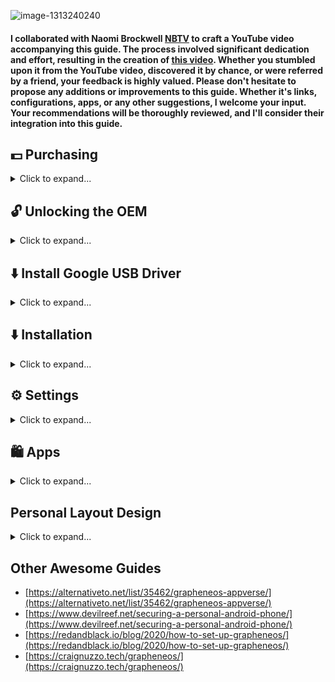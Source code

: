 ![image-1313240240](https://github.com/Scrut1ny/GrapheneOS-Guide/assets/53458032/fd537eec-0144-47aa-9e72-4bd65eb3964c)

#### I collaborated with Naomi Brockwell [NBTV](https://www.youtube.com/@NaomiBrockwellTV) to craft a YouTube video accompanying this guide. The process involved significant dedication and effort, resulting in the creation of [this video](https://youtu.be/wg00QkcpOOM). Whether you stumbled upon it from the YouTube video, discovered it by chance, or were referred by a friend, your feedback is highly valued. Please don't hesitate to propose any additions or improvements to this guide. Whether it's links, configurations, apps, or any other suggestions, I welcome your input. Your recommendations will be thoroughly reviewed, and I'll consider their integration into this guide.




## 💵 Purchasing

<details>
<summary>Click to expand...</summary>

- 📱 Mobile Phone
  - Purchase a new `Google Pixel` with `cash` from a local store and avoid Verizon, as they lock the OEM.
    - *Ensure the transaction remains anonymous to avoid linking the phone's IMEI to your identity.*

- 📶 Mobile Carrier
  - Buy a pre-paid [Mint Mobile](https://www.mintmobile.com/) (T-Mobile) SIM card with `cash` from a local store.
    - Wire it up to a [privacy.com](https://privacy.com/) card.
      - For $15/month*, it provides unlimited* 4G/5G domestic data with relatively little attributable information on the account (e.g., no name, address, SSN, etc.)
  - [Calyx hotspot](https://calyxinstitute.org/membership/internet) for unlimited, unthrottled, anonymous connectivity. 

- 📳 Configuring Mobile Carrier
  - Use a free public Wi-Fi network far from your home to configure your recently acquired mobile carrier.

- 📲 Mobile Accessories (optional)
  - Protective Case/Cover
      - [Google Pixel](https://www.amazon.com/stores/page/1AEDD91F-AFDC-49AA-A7F4-2BF2A6AEBD57)
  - Privacy Screen Protector
      - [Google Pixel](https://www.amazon.com/stores/page/EE20BD00-A914-460E-B3CC-12A13BB945E2/search?terms=Google%20Pixel)

</details>




## 🔓 Unlocking the OEM

<details>
<summary>Click to expand...</summary>

1. Remove physical SIM card
2. Factory reset (Settings > System > Reset options > `Erase all data (factory reset)` ✅
3. Setup Wi-Fi Connection (Settings > Network & internet > Internet)
4. Settings > System > Dev > `Allow OEM unlocking` ✅

</details>




## ⬇️ Install Google USB Driver

<details>
<summary>Click to expand...</summary>

1. Download: [Link](https://dl.google.com/android/repository/usb_driver_r13-windows.zip)
2. Unzip "usb_driver_r13-windows.zip"
3. `WIN + R` enter: `devmgmt.msc`
4. Portable Devices > Google Pixel
5. Right click device > `Properties` > `Driver` > `Update Driver` > `Browse my computer for drivers` > `Browse` > Select *unzipped* "usb_driver_r13-windows" file once located.

</details>




## ⬇️ Installation

<details>
<summary>Click to expand...</summary>

### Official Site > [https://grapheneos.org](https://grapheneos.org)
- [Web Install Guide](https://grapheneos.org/install/web)
- [CLI Install Guide](https://grapheneos.org/install/cli)

### System is bricked, boot looping, corrupted, or showing critical errors
- [Fix Guide](https://forum.xda-developers.com/t/guide-flashing-a-factory-image-with-fastboot-return-to-stock.1907796/)

</details>




## ⚙️ Settings

<details>
<summary>Click to expand...</summary>

#### Network & internet
* Settings > Network & internet > Internet > Carrier Settings ⚙️ > Preferred network type > `LTE only` ✅ (*if you don't have 5G*)
* Settings > Network & internet > Internet > Carrier Settings ⚙️ > `Allow 2G` ❌ (*if option exists*)
* Settings > Network & internet > Internet > *Select your Wi-Fi* ⚙️ > *select pen icon* > Advanced options > Privacy > `Use per-connection randomized MAC (default)` ✅
* Settings > Network & internet > Private DNS > Private DNS provider hostname: `dns.quad9.net` ✅
* Settings > Network & internet > Internet connectivity checks > `Disabled` ❌
  * **IMPORTANT:** *Make sure to enable again for captive portals used via public Wi-Fi!*

#### Apps
- Settings > Apps > Default apps (*Set your favorite default apps here*) ✅

#### Battery
- Settings > Battery > `Battery Percentage` ✅

#### Sound & vibration
- Settings > Sound & vibration > `Vibration & haptics` ❌
- Settings > Sound & vibration > `Dial pad tones` ❌
- Settings > Sound & vibration > `Screen locking sound` ❌
- Settings > Sound & vibration > `Charging sounds and vibration` ❌
- Settings > Sound & vibration > `Touch sounds` ❌
- Settings > Sound & vibration > `Always show icon when in vibrate mode` ❌

#### Display
- Settings > Display > `Adaptive Brightness` ✅
- Settings > Display > `Auto-rotate screen` ✅
- Settings > Display > Lock Screen > Privacy > `Show sensitive content only when unlocked` ✅
- Settings > Display > Lock Screen > `Wake screen for notifications` ❌
- Settings > Display > Screen timeout > `1 minute` ✅
- Settings > Display > `Dark Theme` ✅
- Settings > Display > `Increase touch sensitivity` ✅ (If you have screen protector)

#### Security
- Settings > Security > Auto reboot > `12 Hours` ✅
- Settings > Security > `Scramble PIN input layout` ✅

#### Privacy
- Settings > Privacy > Permission manager > Customize Everything! ✅
  - Use [exodus-privacy](https://reports.exodus-privacy.eu.org/) to assess if an app has excessive trackers or questionable permissions.

#### System
- Settings > System > Language & Input > on screen keyboard > GraphineOS Keyboard > Appearance & Layouts > Theme > `Material Dark` ✅

</details>




## 🛍️ Apps

<details>
<summary>Click to expand...</summary>

### FOSS Essential Apps
- Web Browser
  - [Mull](https://f-droid.org/packages/us.spotco.fennec_dos/) - Privacy oriented web browser (FF Based)
    - Add-ons
      - [uBlock Origin](https://addons.mozilla.org/en-US/firefox/addon/ublock-origin/)
      - [Tampermonkey](https://addons.mozilla.org/en-US/firefox/addon/tampermonkey/)
        - User Scripts (JS)
          - [Greasy Fork](https://greasyfork.org/)
            - [Simple YouTube Age Restriction Bypass](https://greasyfork.org/scripts/423851-simple-youtube-age-restriction-bypass)
- YouTube Alt
  - [LibreTube](https://github.com/libre-tube/LibreTube/releases/latest) - An alternative frontend for YouTube, for Android.
  - [NewPipe](https://github.com/TeamNewPipe/NewPipe/releases/latest) - A libre lightweight streaming front-end for Android. 
- Movie/Show Streaming Alt
  - [CloudStream](https://github.com/recloudstream/cloudstream/releases/latest) - Android app for streaming and downloading media.
    - [repos](https://rentry.org/cs3-repos#cloudstream-3-repositories)
- Music
  - [Auxio](https://github.com/OxygenCobalt/Auxio/releases/latest) - A simple, rational music player for Android
  - [InnerTune](https://github.com/z-huang/InnerTune/releases/latest) - A Material 3 YouTube Music client for Android
- Photo/Video Gallery
  - [Fossify Gallery](https://github.com/FossifyOrg/Gallery/releases/latest) - A premium app for managing and editing your photos, videos, GIFs without ads
- Notes
  - [Fossify Notes](https://github.com/FossifyOrg/Notes/releases/latest) - A simple textfield for adding quick notes without ads.
- Secure Messaging
  - [Signal](https://signal.org/android/apk/) - A private messenger for Android. 
  - [Session](https://github.com/oxen-io/session-android/releases/latest) - A private messenger for Android.
- Email Service
  - [Proton Mail](https://github.com/ProtonMail/proton-mail-android/releases/latest)
  - [Tuta](https://f-droid.org/en/packages/de.tutao.tutanota/)
    - [Github Link](https://github.com/tutao/tutanota/releases)
- Navigation
  - [OsmAnd](https://github.com/osmandapp/OsmAnd/releases/latest) - Global Mobile Map Viewing & Navigation for Offline and Online OSM Maps
- Weather
  - [Rain](https://github.com/DarkMooNight/Rain/releases/latest) - Weather app.
- Updates
  - [Obtainium](https://github.com/ImranR98/Obtainium/releases/latest) - Get Android App Updates Directly From the Source. 

### App Stores
- [F-Droid](https://f-droid.org/) - The app store that respects freedom and privacy
- [accrescent](https://github.com/accrescent/accrescent/releases/latest) - A novel Android app store focused on security, privacy, and usability
- [Aurora Store](https://f-droid.org/packages/com.aurora.store/) - An open-source alternative to Google Play Store with privacy and modern design

### F-Droid Apps
- Web Browser
  - [Mull](https://f-droid.org/packages/us.spotco.fennec_dos/) - Privacy oriented web browser (FF Based)
  - [cromite](https://github.com/uazo/cromite/releases/latest) - Cromite a Bromite fork with ad blocking and privacy enhancements; take back your browser! 
- Navigation
  - [Organic Maps](https://f-droid.org/packages/app.organicmaps/) - Open-source, community-driven maps for travelers, tourists, cyclists & hikers
  - [OsmAnd~](https://f-droid.org/packages/net.osmand.plus/) - Global Mobile Map Viewing & Navigation for Offline and Online OSM Maps
- Weather
  - [Rain](https://github.com/DarkMooNight/Rain/releases/latest) - Weather app.
  - [Breezy Weather](https://github.com/breezy-weather/breezy-weather/releases/latest) - A Material Design Weather Application
- Onlne Video, Music, Streaming, Podcasts, etc
  - [NewPipe](https://f-droid.org/packages/org.schabi.newpipe/) - Lightweight YouTube frontend
  - [LibreTube](https://github.com/libre-tube/LibreTube/releases/latest) - An alternative frontend for YouTube, for Android.
  - [ViMusic](https://f-droid.org/packages/it.vfsfitvnm.vimusic/) - Seamlessly stream music from YouTube Music
  - [InnerTune](https://github.com/z-huang/InnerTune/releases/latest) - A Material 3 YouTube Music client for Android
  - [Spotube](https://github.com/KRTirtho/spotube/releases/latest) - 🎧 Open source Spotify client that doesn't require Premium nor uses Electron! Available for both desktop & mobile!
  - [Transistor](https://f-droid.org/packages/org.y20k.transistor/) - Transistor is an app for listening to radio stations over the internet.
  - [AntennaPod](https://f-droid.org/packages/de.danoeh.antennapod/) - Easy-to-use, flexible and open-source podcast manager and player
  - [Podverse](https://f-droid.org/packages/com.podverse.fdroid/) - Podcast app with clips, video, livestreams, playlists, profiles, and cross-platform
- Social Media
  - [Squawker](https://f-droid.org/en/packages/org.ca.squawker/) - An open-source anonymous Twitter/X client
  - [Infinity for Reddit](https://f-droid.org/en/packages/ml.docilealligator.infinityforreddit/) - A beautiful, feature-rich Reddit client.
  - [Mastodon](https://f-droid.org/packages/org.joinmastodon.android/) - Decentralized social network
  - [Shitter](https://f-droid.org/en/packages/org.nuclearfog.twidda/) - A lightweight Mastodon client focused on privacy and low data consumption
- Offline Media
  - [VLC Media Player](https://f-droid.org/packages/org.videolan.vlc/) - The best video and music player. Fast and “just works”, plays any file
  - [Video Transcoder](https://f-droid.org/packages/protect.videoeditor/) - Video transcoding between common formats
  - [Standard Notes](https://f-droid.org/packages/com.standardnotes/) - An end-to-end encrypted note-taking app for digitalists and professionals
  - [SimpleTextEditor](https://f-droid.org/packages/com.maxistar.textpad/) - Simple Text Editor
- Messenger (Private, Secure, etc)
  - [Brair](https://f-droid.org/packages/org.briarproject.briar.android/) - Secure Messaging, Anywhere
  - [Jami](https://f-droid.org/packages/cx.ring/) - Audio & Video Calls / Chat Take Control of your Communication!
  - [Session F-Droid](https://f-droid.org/en/packages/network.loki.messenger.fdroid/) - Encrypted private messenger
- Email Service
  - [Proton Mail](https://github.com/ProtonMail/proton-mail-android/releases/latest)
  - [Tuta](https://f-droid.org/en/packages/de.tutao.tutanota/)
  - [Github Link](https://github.com/tutao/tutanota/releases)
- VPNs
  - [Mullvad VPN](https://f-droid.org/packages/net.mullvad.mullvadvpn/) - Protect your online privacy with a fast, trustworthy, and easy-to-use VPN.
  - [IVPN](https://f-droid.org/packages/net.ivpn.client/) - Privacy focused VPN service with WireGuard
  - [Calyx VPN](https://f-droid.org/packages/org.calyxinstitute.vpn/) - Free VPN Service offered by The Calyx Institute
  - [ProtonVPN](https://f-droid.org/packages/ch.protonvpn.android/) - Free Swiss VPN with advanced security and privacy features.
- App Control & Container/Isolator
  - [NetGuard](https://f-droid.org/packages/eu.faircode.netguard/) - A simple way to block access to the internet per application
  - [Insular](https://f-droid.org/packages/com.oasisfeng.island.fdroid/) - Isolate your Big Brother apps
- Misc. Apps
  - [PCAPdroid](https://f-droid.org/packages/com.emanuelef.remote_capture/) - No-root network monitor and traffic dump tool for Android devices
  - [Seal](https://f-droid.org/en/packages/com.junkfood.seal/) - 🦭 Video/audio downloader for Android (YT-DLP), designed with Material You 
  - [PrivacyBlur](https://f-droid.org/packages/de.mathema.privacyblur/) - Blur or pixelate faces or sensitive areas in pictures
  - [KeePassDX](https://f-droid.org/packages/com.kunzisoft.keepass.libre/) - Secure and open source password manager compatible with KeePass files.
  - [Lemuroid](https://f-droid.org/packages/com.swordfish.lemuroid/) - All in one emulator on Android
  - [Lawnchair](https://f-droid.org/en/packages/ch.deletescape.lawnchair.plah/) - Pixel Launcher features plus customizability
  - [Public IP](https://f-droid.org/en/packages/net.guildem.publicip/) - App and Widget allowing user to find its current public IP address
  - [Catima](https://f-droid.org/packages/me.hackerchick.catima/) - Catima, a Loyalty Card & Ticket Manager for Android

### Aurora Store Apps
- Magic Earth
  - [Google Play Store](https://play.google.com/store/apps/details?id=com.generalmagic.magicearth)
  - Direct Download: [https://www.magicearth.com/apk/](https://www.magicearth.com/apk/) - Password: `7h6Q7\9AsF:a7"Ja`
- Tor Browser
  - [Google Play Store](https://play.google.com/store/apps/details?id=org.torproject.torbrowser)

</details>




## Personal Layout Design

<details>
<summary>Click to expand...</summary>

## Personal Current Phone Layout
![image](https://github.com/Scrut1ny/GrapheneOS-Guide/assets/53458032/48b8fe77-1c37-4e1c-afb9-6be1c2d23787)

- If you would like your system to look like mine, please check out these apps:
  - [KISS](https://github.com/Neamar/KISS/releases/latest) - Lightning fast, open-source, < 250kb Android launcher
  - [Lawnchair](https://github.com/LawnchairLauncher/lawnchair/releases) - Pixel Launcher features plus customizability
  - [Public IP](https://f-droid.org/packages/net.guildem.publicip/) - App and Widget allowing user to find its current public IP address
  - Arcticons
    - [Arcticons Dark](https://f-droid.org/packages/com.donnnno.arcticons/) - A monotone line-based icon pack
    - [Arcticons Light](https://f-droid.org/packages/com.donnnno.arcticons.light/) - A monotone line-based icon pack
    - [Arcticons You](https://f-droid.org/packages/com.donnnno.arcticons.you/) - A Material You line-based icon pack

</details>




## Other Awesome Guides
- [https://alternativeto.net/list/35462/grapheneos-appverse/](https://alternativeto.net/list/35462/grapheneos-appverse/)
- [https://www.devilreef.net/securing-a-personal-android-phone/](https://www.devilreef.net/securing-a-personal-android-phone/)
- [https://redandblack.io/blog/2020/how-to-set-up-grapheneos/](https://redandblack.io/blog/2020/how-to-set-up-grapheneos/)
- [https://craignuzzo.tech/grapheneos/](https://craignuzzo.tech/grapheneos/)
